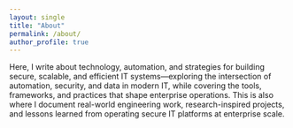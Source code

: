 ```yaml
---
layout: single
title: "About"
permalink: /about/
author_profile: true
---
```


Here, I write about technology, automation, and strategies for building secure, scalable, and efficient IT systems—exploring the intersection of automation, security, and data in modern IT, while covering the tools, frameworks, and practices that shape enterprise operations. This is also where I document real-world engineering work, research-inspired projects, and lessons learned from operating secure IT platforms at enterprise scale.
